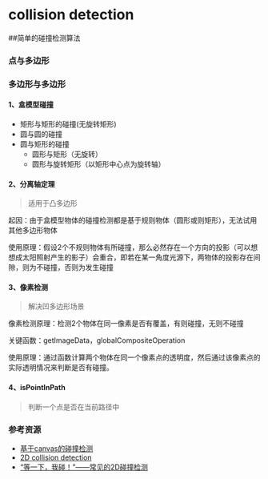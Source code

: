 # collision detection

##简单的碰撞检测算法

### 点与多边形

### 多边形与多边形

#### 1、盒模型碰撞

- 矩形与矩形的碰撞(无旋转矩形)
- 圆与圆的碰撞
- 圆与矩形的碰撞
  - 圆形与矩形（无旋转）
  - 圆形与旋转矩形（以矩形中心点为旋转轴）

#### 2、分离轴定理

> 适用于凸多边形

起因：由于盒模型物体的碰撞检测都是基于规则物体（圆形或则矩形），无法试用其他多边形物体

使用原理：假设2个不规则物体有所碰撞，那么必然存在一个方向的投影（可以想想成太阳照射产生的影子）会重合，即若在某一角度光源下，两物体的投影存在间隙，则为不碰撞，否则为发生碰撞

#### 3、像素检测

> 解决凹多边形场景
> 

像素检测原理：检测2个物体在同一像素是否有覆盖，有则碰撞，无则不碰撞

关键函数：getImageData，globalCompositeOperation

使用原理：通过函数计算两个物体在同一个像素点的透明度，然后通过该像素点的实际透明情况来判断是否有碰撞。

#### 4、isPointInPath

> 判断一个点是否在当前路径中

### 参考资源

- [基于canvas的碰撞检测](https://xxyj.github.io/2017/06/07/%E5%9F%BA%E4%BA%8Ecanvas%E7%9A%84%E7%A2%B0%E6%92%9E%E6%A3%80%E6%B5%8B/#)
- [2D collision detection](https://developer.mozilla.org/zh-CN/docs/Games/Techniques/2D_collision_detection)
- [“等一下，我碰！”——常见的2D碰撞检测](https://jelly.jd.com/article/6006b1045b6c6a01506c87dc)

